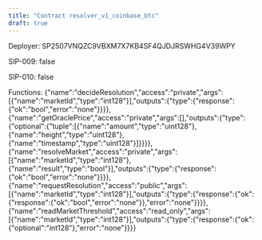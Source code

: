 ```yaml
---
title: "Contract resolver_v1_coinbase_btc"
draft: true
---
```

Deployer: SP2507VNQZC9VBXM7X7KB4SF4QJDJRSWHG4V39WPY

SIP-009: false

SIP-010: false

Functions:
{"name":"decideResolution","access":"private","args":[{"name":"marketId","type":"int128"}],"outputs":{"type":{"response":{"ok":"bool","error":"none"}}}}, {"name":"getOraclePrice","access":"private","args":[],"outputs":{"type":{"optional":{"tuple":[{"name":"amount","type":"uint128"},{"name":"height","type":"uint128"},{"name":"timestamp","type":"uint128"}]}}}}, {"name":"resolveMarket","access":"private","args":[{"name":"marketId","type":"int128"},{"name":"result","type":"bool"}],"outputs":{"type":{"response":{"ok":"bool","error":"none"}}}}, {"name":"requestResolution","access":"public","args":[{"name":"marketId","type":"int128"}],"outputs":{"type":{"response":{"ok":{"response":{"ok":"bool","error":"none"}},"error":"none"}}}}, {"name":"readMarketThreshold","access":"read_only","args":[{"name":"marketId","type":"int128"}],"outputs":{"type":{"response":{"ok":{"optional":"int128"},"error":"none"}}}}
